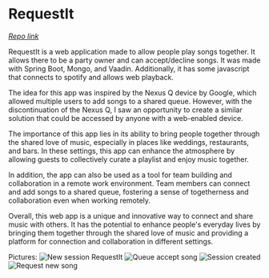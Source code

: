 # RequestIt
_[Repo link](https://github.com/leoforney/RequestIt)_

RequestIt is a web application made to allow people play songs together. It allows there to be a party owner and can accept/decline songs.
It was made with Spring Boot, Mongo, and Vaadin. Additionally, it has some javascript that connects to spotify and allows web playback.

The idea for this app was inspired by the Nexus Q device by Google, which allowed multiple users to add songs to a shared
queue. However, with the discontinuation of the Nexus Q, I saw an opportunity to create a similar solution that could be
accessed by anyone with a web-enabled device.

The importance of this app lies in its ability to bring people together through the shared love of music, especially in
places like weddings, restaurants, and bars. In these settings, this app can enhance the atmosphere by allowing guests to
collectively curate a playlist and enjoy music together.

In addition, the app can also be used as a tool for team building and collaboration in a remote work environment. Team
members can connect and add songs to a shared queue, fostering a sense of togetherness and collaboration even when working remotely.

Overall, this web app is a unique and innovative way to connect and share music with others. It has the potential to
enhance people's everyday lives by bringing them together through the shared love of music and providing a platform for
connection and collaboration in different settings.

Pictures:
![New session RequestIt](/img/requestit/newsession.png)
![Queue accept song](/img/requestit/queueaccept.png)
![Session created](/img/requestit/sessioncreated.png)
![Request new song](/img/requestit/requestnewsong.png)

